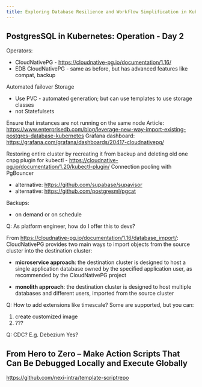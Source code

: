 ```yaml
---
title: Exploring Database Resilience and Workflow Simplification in Kubernetes
---
```

## **PostgresSQL in Kubernetes: Operation - Day 2**

Operators:
- CloudNativePG - https://cloudnative-pg.io/documentation/1.16/
- EDB CloudNativePG - same as before, but has advanced features like compat, backup

Automated failover
Storage
- Use PVC - automated generation; but can use templates to use storage classes
- not Statefulsets

Ensure that instances are not running on the same node
Article: https://www.enterprisedb.com/blog/leverage-new-way-import-existing-postgres-database-kubernetes
Grafana dashboard: https://grafana.com/grafana/dashboards/20417-cloudnativepg/

Restoring entire cluster by recreating it from backup and deleting old one
cnpg plugin for kubectl - https://cloudnative-pg.io/documentation/1.20/kubectl-plugin/
Connection pooling with PgBouncer
- alternative: https://github.com/supabase/supavisor
- alternative: https://github.com/postgresml/pgcat

Backups:
- on demand or on schedule

Q: As platform engineer, how do I offer this to devs?

From https://cloudnative-pg.io/documentation/1.16/database_import/:
CloudNativePG provides two main ways to import objects from the source cluster into the destination cluster:

- **microservice approach**: the destination cluster is designed to host a single application database owned by the specified application user, as recommended by the CloudNativePG project
    
- **monolith approach**: the destination cluster is designed to host multiple databases and different users, imported from the source cluster

Q: How to add extensions like timescale?
Some are supported, but you can:
1. create customized image
2. ???

Q: CDC? E.g. Debezium
Yes?
## **From Hero to Zero – Make Action Scripts That Can Be Debugged Locally and Execute Globally**

https://github.com/nexi-intra/template-scriptrepo

